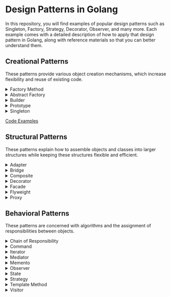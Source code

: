 # Design Patterns in Golang
In this repository, you will find examples of popular design patterns such as Singleton, Factory, Strategy, Decorator, Observer, and many more. Each example comes with a detailed description of how to apply that design pattern in Golang, along with reference materials so that you can better understand them.

## Creational Patterns
These patterns provide various object creation mechanisms, which increase flexibility and reuse of existing code.

<details>
    <summary> Factory Method</summary>
    Factory Method is a creational design pattern that provides an interface for creating objects in a superclass, but allows subclasses to alter the type of objects that will be created.
    <br>
    <blockquote>Difficult: &#9733; &#9733; &#x2606; &#x2606; &#x2606;</blockquote>
    <blockquote>Popular: &#9733; &#9733; &#9733; &#x2606; &#x2606;</blockquote>
    <p>Difficult: &#9733; &#9733; &#x2606; &#x2606; &#x2606;</p>
    <p>Popular: &#9733; &#9733; &#9733; &#x2606; &#x2606;</p>
    Problem: 
    <span><img alt="Golang logo" title="Golang" height="25" /></span>
    
[Code Examples](https://github.com/)
</details>


<details>
    <summary> Abstract Factory</summary>
</details>

<details>
    <summary> Builder</summary>
</details>

<details>
    <summary> Prototype</summary>
</details>

<details>
    <summary> Singleton</summary>
</details>

[Code Examples](https://github.com/)
## Structural Patterns
These patterns explain how to assemble objects and classes into larger structures while keeping these structures flexible and efficient.

<details>
    <summary> Adapter</summary>
</details>

<details>
    <summary> Bridge</summary>
</details>

<details>
    <summary> Composite</summary>
</details>

<details>
    <summary> Decorator</summary>
</details>

<details>
    <summary> Facade</summary>
</details>

<details>
    <summary> Flyweight</summary>
</details>

<details>
    <summary> Proxy</summary>
</details>

## Behavioral Patterns
These patterns are concerned with algorithms and the assignment of responsibilities between objects.

<details>
    <summary> Chain of Responsibility</summary>
</details>

<details>
    <summary> Command</summary>
</details>

<details>
    <summary> Iterator</summary>
</details>

<details>
    <summary> Mediator</summary>
</details>

<details>
    <summary> Memento</summary>
</details>

<details>
    <summary> Observer</summary>
</details>

<details>
    <summary> State</summary>
</details>

<details>
    <summary> Strategy</summary>
</details>

<details>
    <summary> Template Method</summary>
</details>

<details>
    <summary> Visitor</summary>
</details>


